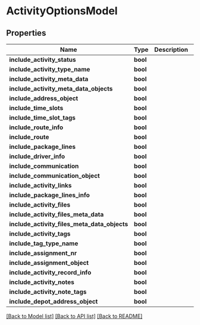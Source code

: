 # ActivityOptionsModel

## Properties
Name | Type | Description | Notes
------------ | ------------- | ------------- | -------------
**include_activity_status** | **bool** |  | [optional] 
**include_activity_type_name** | **bool** |  | [optional] 
**include_activity_meta_data** | **bool** |  | [optional] 
**include_activity_meta_data_objects** | **bool** |  | [optional] 
**include_address_object** | **bool** |  | [optional] 
**include_time_slots** | **bool** |  | [optional] 
**include_time_slot_tags** | **bool** |  | [optional] 
**include_route_info** | **bool** |  | [optional] 
**include_route** | **bool** |  | [optional] 
**include_package_lines** | **bool** |  | [optional] 
**include_driver_info** | **bool** |  | [optional] 
**include_communication** | **bool** |  | [optional] 
**include_communication_object** | **bool** |  | [optional] 
**include_activity_links** | **bool** |  | [optional] 
**include_package_lines_info** | **bool** |  | [optional] 
**include_activity_files** | **bool** |  | [optional] 
**include_activity_files_meta_data** | **bool** |  | [optional] 
**include_activity_files_meta_data_objects** | **bool** |  | [optional] 
**include_activity_tags** | **bool** |  | [optional] 
**include_tag_type_name** | **bool** |  | [optional] 
**include_assignment_nr** | **bool** |  | [optional] 
**include_assignment_object** | **bool** |  | [optional] 
**include_activity_record_info** | **bool** |  | [optional] 
**include_activity_notes** | **bool** |  | [optional] 
**include_activity_note_tags** | **bool** |  | [optional] 
**include_depot_address_object** | **bool** |  | [optional] 

[[Back to Model list]](../README.md#documentation-for-models) [[Back to API list]](../README.md#documentation-for-api-endpoints) [[Back to README]](../README.md)


